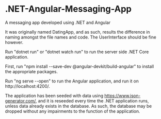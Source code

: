 # .NET-Angular-Messaging-App
A messaging app developed using .NET and Angular


It was originally named DatingApp, and as such, results the difference in naming amongst the file names and code. The UserInterface should be fine however.

Run "dotnet run" or "dotnet watch run" to run the server side .NET Core application.

First, run "npm install --save-dev @angular-devkit/build-angular" to install the appropriate packages.

Run "ng serve --open" to run the Angular application, and run it on http://localhost:4200/.

The application has been seeded with data using https://www.json-generator.com/, and it is reseeded every time the .NET application runs, unless data already exists in the database. As such, the database may be dropped without any impairments to the function of the application.
